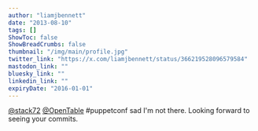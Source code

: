 ```yaml
---
author: "liamjbennett"
date: "2013-08-10"
tags: []
ShowToc: false
ShowBreadCrumbs: false
thumbnail: "/img/main/profile.jpg"
twitter_link: "https://x.com/liamjbennett/status/366219528096579584"
mastodon_link: ""
bluesky_link: ""
linkedin_link: ""
expiryDate: "2016-01-01"
---
```


[@stack72](https://x.com/stack72) [@OpenTable](https://x.com/OpenTable) #puppetconf sad I'm not there. Looking forward to seeing your commits.

